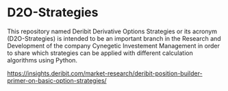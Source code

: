 # D2O-Strategies
This repository named Deribit Derivative Options Strategies or its acronym (D2O-Strategies) is intended to be an important branch in the Research and Development of the company Cynegetic Investement Management in order to share which strategies can be applied with different calculation algorithms using Python.

https://insights.deribit.com/market-research/deribit-position-builder-primer-on-basic-option-strategies/

